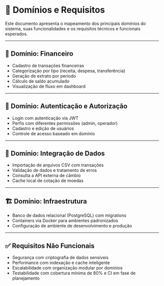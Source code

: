 # 🧱 Domínios e Requisitos

Este documento apresenta o mapeamento dos principais domínios do sistema, suas funcionalidades e os requisitos técnicos e funcionais esperados.

---

## 🔷 Domínio: Financeiro

- Cadastro de transações financeiras
- Categorização por tipo (receita, despesa, transferência)
- Geração de extrato por período
- Cálculo de saldo acumulado
- Visualização de fluxo em dashboard

---

## 🔐 Domínio: Autenticação e Autorização

- Login com autenticação via JWT
- Perfis com diferentes permissões (admin, operador)
- Cadastro e edição de usuários
- Controle de acesso baseado em domínio

---

## 🔁 Domínio: Integração de Dados

- Importação de arquivos CSV com transações
- Validação de dados e tratamento de erros
- Consulta a API externa de câmbio
- Cache local de cotação de moedas

---

## 🏗️ Domínio: Infraestrutura

- Banco de dados relacional (PostgreSQL) com migrations
- Containers via Docker para ambientes padronizados
- Configuração de ambiente de desenvolvimento e produção

---

## ✅ Requisitos Não Funcionais

- Segurança com criptografia de dados sensíveis
- Performance com indexação e cache inteligente
- Escalabilidade com organização modular por domínios
- Testabilidade com cobertura mínima de 80% e CI em fase de planejamento


